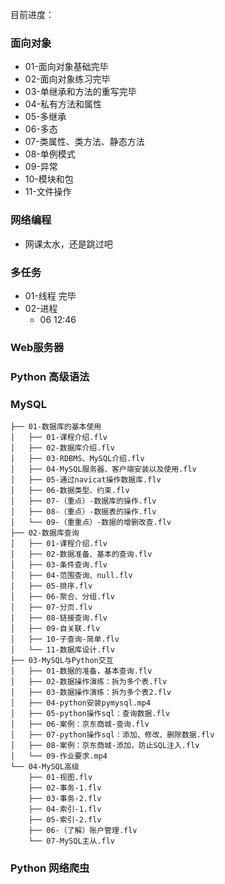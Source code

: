 目前进度：

### 面向对象

- 01-面向对象基础完毕
- 02-面向对象练习完毕
- 03-单继承和方法的重写完毕
- 04-私有方法和属性
- 05-多继承
- 06-多态
- 07-类属性、类方法、静态方法
- 08-单例模式
- 09-异常
- 10-模块和包
- 11-文件操作



### 网络编程

- 网课太水，还是跳过吧

### 多任务

- 01-线程 完毕
- 02-进程 
  - 06 12:46

### Web服务器



### Python 高级语法



### MySQL

```
├── 01-数据库的基本使用
│   ├── 01-课程介绍.flv
│   ├── 02-数据库介绍.flv
│   ├── 03-RDBMS、MySQL介绍.flv
│   ├── 04-MySQL服务器、客户端安装以及使用.flv
│   ├── 05-通过navicat操作数据库.flv
│   ├── 06-数据类型、约束.flv
│   ├── 07-（重点）-数据库的操作.flv
│   ├── 08-（重点）-数据表的操作.flv
│   └── 09-（重重点）-数据的增删改查.flv
├── 02-数据库查询
│   ├── 01-课程介绍.flv
│   ├── 02-数据准备、基本的查询.flv
│   ├── 03-条件查询.flv
│   ├── 04-范围查询、null.flv
│   ├── 05-排序.flv
│   ├── 06-聚合、分组.flv
│   ├── 07-分页.flv
│   ├── 08-链接查询.flv
│   ├── 09-自关联.flv
│   ├── 10-子查询-简单.flv
│   └── 11-数据库设计.flv
├── 03-MySQL与Python交互
│   ├── 01-数据的准备，基本查询.flv
│   ├── 02-数据操作演练：拆为多个表.flv
│   ├── 03-数据操作演练：拆为多个表2.flv
│   ├── 04-python安装pymysql.mp4
│   ├── 05-python操作sql：查询数据.flv
│   ├── 06-案例：京东商城-查询.flv
│   ├── 07-python操作sql：添加、修改、删除数据.flv
│   ├── 08-案例：京东商城-添加，防止SQL注入.flv
│   └── 09-作业要求.mp4
└── 04-MySQL高级
    ├── 01-视图.flv
    ├── 02-事务-1.flv
    ├── 03-事务-2.flv
    ├── 04-索引-1.flv
    ├── 05-索引-2.flv
    ├── 06-（了解）账户管理.flv
    └── 07-MySQL主从.flv
```



### Python 网络爬虫



